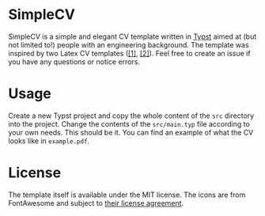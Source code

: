 # SimpleCV
SimpleCV is a simple and elegant CV template written in [Typst](https://typst.app/) 
aimed at (but not limited to!) people with an engineering background. The template was
inspired by two Latex CV templates ([[1]](https://www.overleaf.com/latex/templates/autocv/scfvqfpxncwb),
[[2]](https://www.overleaf.com/latex/templates/faangpath-simple-template/npsfpdqnxmbc)).
Feel free to create an issue if you have any questions or notice errors.

# Usage
Create a new Typst project and copy the whole content of the `src` directory
into the project. Change the contents of the `src/main.typ` file according to your own needs. This should be it. 
You can find an example of what the CV looks like in `example.pdf`. 

# License
The template itself is available under the MIT license. The icons are 
from FontAwesome and subject to [their license agreement](https://github.com/FortAwesome/Font-Awesome/blob/6.x/LICENSE.txt).
